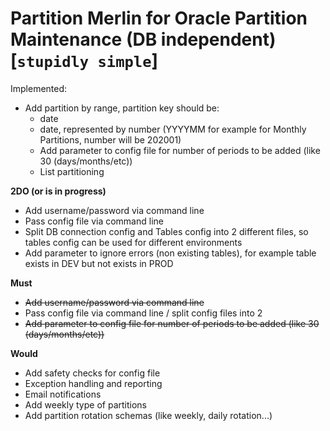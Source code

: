 # Partition Merlin for Oracle Partition Maintenance (DB independent) [`stupidly simple`]

Implemented:

* Add partition by range, partition key should be:
    * date
    * date, represented by number (YYYYMM for example for Monthly Partitions, number will be 202001)
    * Add parameter to config file for number of periods to be added (like 30 (days/months/etc))
    * List partitioning

**2DO (or is in progress)**
* Add username/password via command line
* Pass config file via command line
* Split DB connection config and Tables config into 2 different files, so tables config can be used for different environments
* Add parameter to ignore errors (non existing tables), for example table exists in DEV but not exists in PROD

**Must**

* ~~Add username/password via command line~~
* Pass config file via command line / split config files into 2
* ~~Add parameter to config file for number of periods to be added (like 30 (days/months/etc))~~

**Would**
* Add safety checks for config file
* Exception handling and reporting
* Email notifications
* Add weekly type of partitions
* Add partition rotation schemas (like weekly, daily rotation...)

